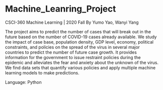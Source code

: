 # Machine_Leanring_Project
CSCI-360 Machine Learning | 2020 Fall 
By Yumo Yao, Wanyi Yang

The project aims to predict the number of cases that will break out in the future based on the number of COVID-19 cases already available. We study the impact of case base, population density, GDP level, economy, political constraints, and policies on the spread of the virus in several major countries to predict the number of future case growth. It provides information for the government to issue restraint policies during the epidemic and alleviates the fear and anxiety about the unknown of the virus. We find data sets that quantify various policies and apply multiple machine learning models to make predictions.

Language: Python
